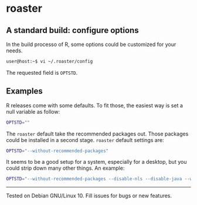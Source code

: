 # roaster

## A standard build: configure options

In the build processo of R, some options could be customized for your needs.

```bash
user@host:~$ vi ~/.roaster/config
```
The requested field is `OPTSTD`.

## Examples

R releases come with some defaults. To fit those, the easiest way is
set a null variable as follow:

```bash
OPTSTD=""
```

The `roaster` default take the recommended packages out. Those packages
could be installed in a second stage. `roaster` default settings are:

```bash
OPTSTD="--without-recommended-packages"
```

It seems to be a good setup for a system, especially for a desktop, but
you could strip down many other things. An example:

```bash
OPTSTD="--without-recommended-packages --disable-nls --disable-java --without-tcltk --without-x"
```


---
Tested on Debian GNU/Linux 10. Fill issues for bugs or new features.
